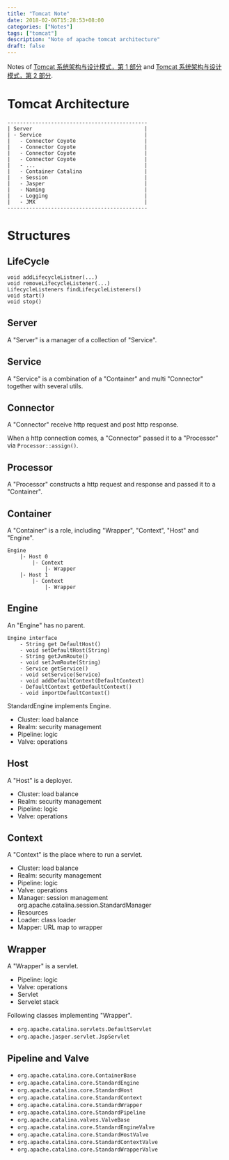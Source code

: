 ```yaml
---
title: "Tomcat Note"
date: 2018-02-06T15:28:53+08:00
categories: ["Notes"]
tags: ["tomcat"]
description: "Note of apache tomcat architecture"
draft: false
---
```


Notes of
[Tomcat 系统架构与设计模式，第 1
部分](https://www.ibm.com/developerworks/cn/java/j-lo-tomcat1/index.html) and 
[Tomcat 系统架构与设计模式，第 2
部分](https://www.ibm.com/developerworks/cn/java/j-lo-tomcat2/).

# Tomcat Architecture

    ---------------------------------------------
    | Server                                    |
    | - Service                                 |
    |   - Connector Coyote                      |
    |   - Connector Coyote                      |
    |   - Connector Coyote                      |
    |   - Connector Coyote                      |
    |   - ...                                   |
    |   - Container Catalina                    |
    |   - Session                               |
    |   - Jasper                                |
    |   - Naming                                |
    |   - Logging                               |
    |   - JMX                                   |
    ---------------------------------------------

# Structures

## LifeCycle

```
void addLifecycleListner(...)
void removeLifecycleListener(...)
LifecycleListeners findLifecycleListeners()
void start()
void stop()
```

## Server

A "Server" is a manager of a collection of "Service".

## Service

A "Service" is a combination of a "Container" and multi "Connector" together with several utils.

## Connector

A "Connector" receive http request and post http response. 

When a http connection comes, a "Connector" passed it to a "Processor" via
`Processor::assign()`.

## Processor

A "Processor" constructs a http request and response and passed it to a
"Container".

## Container

A "Container" is a role, including "Wrapper", "Context", "Host" and "Engine".

    Engine
        |- Host 0
            |- Context
                |- Wrapper
        |- Host 1
            |- Context
                |- Wrapper

## Engine

An "Engine" has no parent.

```
Engine interface
    - String get DefaultHost()
    - void setDefaultHost(String)
    - String getJvmRoute()
    - void setJvmRoute(String)
    - Service getService()
    - void setService(Service)
    - void addDefaultContext(DefaultContext)
    - DefaultContext getDefaultContext()
    - void importDefaultContext()
```

StandardEngine implements Engine.

- Cluster: load balance
- Realm: security management
- Pipeline: logic
- Valve: operations

## Host

A "Host" is a deployer.

- Cluster: load balance
- Realm: security management
- Pipeline: logic
- Valve: operations

## Context

A "Context" is the place where to run a servlet.

- Cluster: load balance
- Realm: security management
- Pipeline: logic
- Valve: operations
- Manager: session management org.apache.catalina.session.StandardManager
- Resources
- Loader: class loader
- Mapper: URL map to wrapper

## Wrapper

A "Wrapper" is a servlet.

- Pipeline: logic
- Valve: operations
- Servlet
- Servelet stack

Following classes implementing "Wrapper".

- `org.apache.catalina.servlets.DefaultServlet`
- `org.apache.jasper.servlet.JspServlet`

## Pipeline and Valve

- `org.apache.catalina.core.ContainerBase`
- `org.apache.catalina.core.StandardEngine`
- `org.apache.catalina.core.StandardHost`
- `org.apache.catalina.core.StandardContext`
- `org.apache.catalina.core.StandardWrapper`
- `org.apache.catalina.core.StandardPipeline`
- `org.apache.catalina.valves.ValveBase`
- `org.apache.catalina.core.StandardEngineValve`
- `org.apache.catalina.core.StandardHostValve`
- `org.apache.catalina.core.StandardContextValve`
- `org.apache.catalina.core.StandardWrapperValve`
